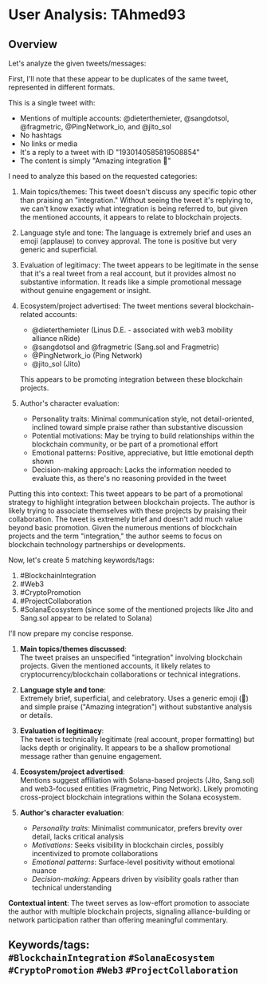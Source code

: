 # User Analysis: TAhmed93

## Overview

<think>
Let's analyze the given tweets/messages:

First, I'll note that these appear to be duplicates of the same tweet, represented in different formats.

This is a single tweet with:
- Mentions of multiple accounts: @dieterthemieter, @sangdotsol, @fragmetric, @PingNetwork_io, and @jito_sol
- No hashtags
- No links or media
- It's a reply to a tweet with ID "1930140585819508854"
- The content is simply "Amazing integration 👏" 

I need to analyze this based on the requested categories:

1. Main topics/themes:
   This tweet doesn't discuss any specific topic other than praising an "integration." Without seeing the tweet it's replying to, we can't know exactly what integration is being referred to, but given the mentioned accounts, it appears to relate to blockchain projects.

2. Language style and tone:
   The language is extremely brief and uses an emoji (applause) to convey approval. The tone is positive but very generic and superficial.

3. Evaluation of legitimacy:
   The tweet appears to be legitimate in the sense that it's a real tweet from a real account, but it provides almost no substantive information. It reads like a simple promotional message without genuine engagement or insight.

4. Ecosystem/project advertised:
   The tweet mentions several blockchain-related accounts:
   - @dieterthemieter (Linus D.E. - associated with web3 mobility alliance nRide)
   - @sangdotsol and @fragmetric (Sang.sol and Fragmetric)
   - @PingNetwork_io (Ping Network)
   - @jito_sol (Jito)
   
   This appears to be promoting integration between these blockchain projects.

5. Author's character evaluation:
   - Personality traits: Minimal communication style, not detail-oriented, inclined toward simple praise rather than substantive discussion
   - Potential motivations: May be trying to build relationships within the blockchain community, or be part of a promotional effort
   - Emotional patterns: Positive, appreciative, but little emotional depth shown
   - Decision-making approach: Lacks the information needed to evaluate this, as there's no reasoning provided in the tweet

Putting this into context: This tweet appears to be part of a promotional strategy to highlight integration between blockchain projects. The author is likely trying to associate themselves with these projects by praising their collaboration. The tweet is extremely brief and doesn't add much value beyond basic promotion. Given the numerous mentions of blockchain projects and the term "integration," the author seems to focus on blockchain technology partnerships or developments.

Now, let's create 5 matching keywords/tags:
1. #BlockchainIntegration
2. #Web3
3. #CryptoPromotion
4. #ProjectCollaboration
5. #SolanaEcosystem (since some of the mentioned projects like Jito and Sang.sol appear to be related to Solana)

I'll now prepare my concise response.
</think>

1. **Main topics/themes discussed**:  
   The tweet praises an unspecified "integration" involving blockchain projects. Given the mentioned accounts, it likely relates to cryptocurrency/blockchain collaborations or technical integrations.

2. **Language style and tone**:  
   Extremely brief, superficial, and celebratory. Uses a generic emoji (👏) and simple praise ("Amazing integration") without substantive analysis or details.

3. **Evaluation of legitimacy**:  
   The tweet is technically legitimate (real account, proper formatting) but lacks depth or originality. It appears to be a shallow promotional message rather than genuine engagement.

4. **Ecosystem/project advertised**:  
   Mentions suggest affiliation with Solana-based projects (Jito, Sang.sol) and web3-focused entities (Fragmetric, Ping Network). Likely promoting cross-project blockchain integrations within the Solana ecosystem.

5. **Author's character evaluation**:  
   - *Personality traits*: Minimalist communicator, prefers brevity over detail, lacks critical analysis  
   - *Motivations*: Seeks visibility in blockchain circles, possibly incentivized to promote collaborations  
   - *Emotional patterns*: Surface-level positivity without emotional nuance  
   - *Decision-making*: Appears driven by visibility goals rather than technical understanding  

**Contextual intent**: The tweet serves as low-effort promotion to associate the author with multiple blockchain projects, signaling alliance-building or network participation rather than offering meaningful commentary.

**Keywords/tags**:  
`#BlockchainIntegration` `#SolanaEcosystem` `#CryptoPromotion` `#Web3` `#ProjectCollaboration`
---

